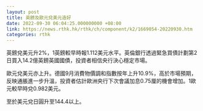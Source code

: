 ```yaml
---
layout: post
title: 英鎊及歐元兌美元造好
date: 2022-09-30 06:04:25.000000000 +08:00
link: https://news.rthk.hk/rthk/ch/component/k2/1669054-20220930.htm
categories: rthk
---
```


英鎊兌美元升2%，1英鎊較早時報1.112美元水平。英倫銀行透過緊急買債計劃第2日買入14.2億英鎊英國國債，投資者相信央行決心穩定市場。

歐元兌美元亦上升。德國9月消費物價調和指數按年上升10.9%，高於市場預期，反映通脹進一步升溫，投資者估計歐洲央行下次會議加息0.75厘的機會增加。1歐元較早時兌0.982美元。

至於美元兌日圓升至144.4以上。
